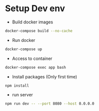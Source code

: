# Setup Dev env

- Build docker images

```bash
docker-compose build --no-cache
```

- Run docker

```bash
docker-compose up
```

- Access to container

```bash
docker-compose exec app bash
```

- Install packages (Only first time)

```bash
npm install
```

- run server

```bash
npm run dev -- --port 8080 --host 0.0.0.0
```

